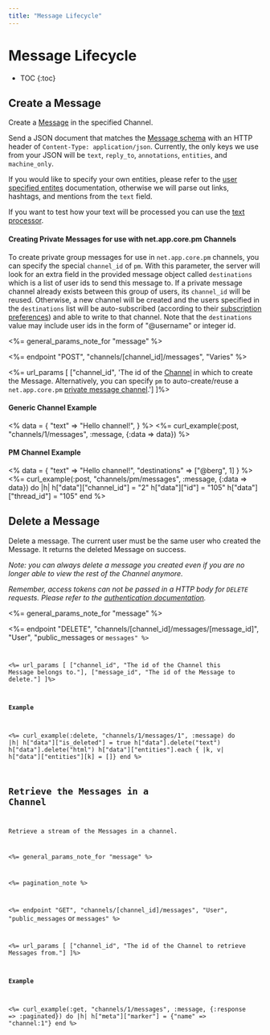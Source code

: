 ```yaml
---
title: "Message Lifecycle"
---
```


# Message Lifecycle

* TOC
{:toc}

## Create a Message

Create a [Message](/reference/resources/message/) in the specified Channel.

Send a JSON document that matches the [Message schema](/reference/resources/message/) with an HTTP header of ```Content-Type: application/json```. Currently, the only keys we use from your JSON will be ```text```, ```reply_to```, ```annotations```, ```entities```, and ```machine_only```.

If you would like to specify your own entities, please refer to the [user specified entites](/reference/meta/entities/#user-specified-entities) documentation, otherwise we will parse out links, hashtags, and mentions from the ```text``` field.

If you want to test how your text will be processed you can use the [text processor](/reference/resources/text-processor).

#### Creating Private Messages for use with net.app.core.pm Channels

To create private group messages for use in `net.app.core.pm` channels, you can specify the special `channel_id` of `pm`. With this parameter, the server will look for an extra field in the provided message object called `destinations` which is a list of user ids to send this message to. If a private message channel already exists between this group of users, its `channel_id` will be reused. Otherwise, a new channel will be created and the users specified in the `destinations` list will be auto-subscribed (according to their [subscription preferences](https://account.app.net/settings/privacy/#messaging)) and able to write to that channel. Note that the `destinations` value may include user ids in the form of "@username" or integer id.

<%= general_params_note_for "message" %>

<%= endpoint "POST", "channels/[channel_id]/messages", "Varies" %>

<%= url_params [
    ["channel_id", 'The id of the <a href="/reference/resources/channel/">Channel</a> in which to create the Message. Alternatively, you can specify <code>pm</code> to auto-create/reuse a <code>net.app.core.pm</code> <a href="/reference/resources/channel/#private-message">private message channel</a>.']
]%>

#### Generic Channel Example

<% data = {
    "text" => "Hello channel!",
} %>
<%= curl_example(:post, "channels/1/messages", :message, {:data => data}) %>

#### PM Channel Example

<% data = {
    "text" => "Hello channel!",
    "destinations" => ["@berg", 1]
} %>
<%= curl_example(:post, "channels/pm/messages", :message, {:data => data}) do |h|
    h["data"]["channel_id"] = "2"
    h["data"]["id"] = "105"
    h["data"]["thread_id"] = "105"
end %>

## Delete a Message

Delete a message. The current user must be the same user who created the Message. It returns the deleted Message on success.

*Note: you can always delete a message you created even if you are no longer able to view the rest of the Channel anymore.*

*Remember, access tokens can not be passed in a HTTP body for ```DELETE``` requests. Please refer to the [authentication documentation](/reference/authentication/#making-authenticated-api-requests).*

<%= general_params_note_for "message" %>

<%= endpoint "DELETE", "channels/[channel_id]/messages/[message_id]", "User", "public_messages</code> or <code>messages" %>

<%= url_params [
    ["channel_id", "The id of the Channel this Message belongs to."],
    ["message_id", "The id of the Message to delete."]
]%>

#### Example

<%= curl_example(:delete, "channels/1/messages/1", :message) do |h|
    h["data"]["is_deleted"] = true
    h["data"].delete("text")
    h["data"].delete("html")
    h["data"]["entities"].each { |k, v| h["data"]["entities"][k] = []}
end %>


## Retrieve the Messages in a Channel

Retrieve a stream of the Messages in a channel.

<%= general_params_note_for "message" %>

<%= pagination_note %>

<%= endpoint "GET", "channels/[channel_id]/messages", "User", "public_messages</code> or <code>messages" %>

<%= url_params [
    ["channel_id", "The id of the Channel to retrieve Messages from."]
]%>

#### Example

<%= curl_example(:get, "channels/1/messages", :message, {:response => :paginated}) do |h|
    h["meta"]["marker"] = {"name" => "channel:1"}
end %>
